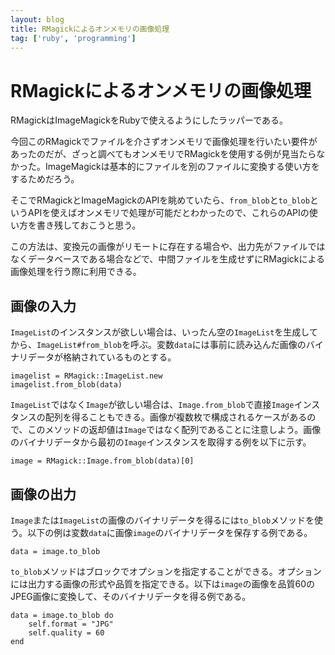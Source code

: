 ```yaml
---
layout: blog
title: RMagickによるオンメモリの画像処理
tag: ['ruby', 'programming']
---
```


# RMagickによるオンメモリの画像処理

RMagickはImageMagickをRubyで使えるようにしたラッパーである。

今回このRMagickでファイルを介さずオンメモリで画像処理を行いたい要件があったのだが、ざっと調べてもオンメモリでRMagickを使用する例が見当たらなかった。ImageMagickは基本的にファイルを別のファイルに変換する使い方をするためだろう。

そこでRMagickとImageMagickのAPIを眺めていたら、`from_blob`と`to_blob`というAPIを使えばオンメモリで処理が可能だとわかったので、これらのAPIの使い方を書き残しておこうと思う。

この方法は、変換元の画像がリモートに存在する場合や、出力先がファイルではなくデータベースである場合などで、中間ファイルを生成せずにRMagickによる画像処理を行う際に利用できる。

## 画像の入力

`ImageList`のインスタンスが欲しい場合は、いったん空の`ImageList`を生成してから、`ImageList#from_blob`を呼ぶ。変数`data`には事前に読み込んだ画像のバイナリデータが格納されているものとする。

~~~~
imagelist = RMagick::ImageList.new
imagelist.from_blob(data)
~~~~

`ImageList`ではなく`Image`が欲しい場合は、`Image.from_blob`で直接`Image`インスタンスの配列を得ることもできる。画像が複数枚で構成されるケースがあるので、このメソッドの返却値は`Image`ではなく配列であることに注意しよう。画像のバイナリデータから最初の`Image`インスタンスを取得する例を以下に示す。

~~~~
image = RMagick::Image.from_blob(data)[0]
~~~~

## 画像の出力

`Image`または`ImageList`の画像のバイナリデータを得るには`to_blob`メソッドを使う。以下の例は変数`data`に画像`image`のバイナリデータを保存する例である。

~~~~
data = image.to_blob
~~~~

`to_blob`メソッドはブロックでオプションを指定することができる。オプションには出力する画像の形式や品質を指定できる。以下は`image`の画像を品質60のJPEG画像に変換して、そのバイナリデータを得る例である。

~~~~
data = image.to_blob do
	self.format = "JPG"
	self.quality = 60
end
~~~~
